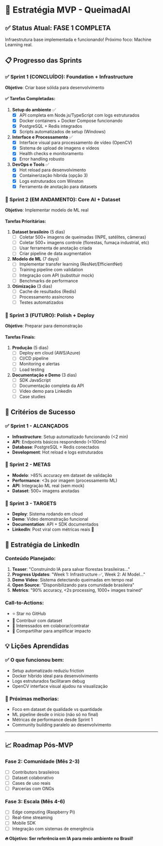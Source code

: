 # 🎯 Estratégia MVP - QueimadAI

## ✅ Status Atual: **FASE 1 COMPLETA**

Infraestrutura base implementada e funcionando! Próximo foco: Machine Learning real.

## 📋 Progresso das Sprints

### ✅ Sprint 1 (CONCLUÍDO): Foundation + Infrastructure
**Objetivo**: Criar base sólida para desenvolvimento

#### ✅ Tarefas Completadas:
1. **Setup do ambiente** ✅
   - [x] API completa em Node.js/TypeScript com logs estruturados
   - [x] Docker containers + Docker Compose funcionando
   - [x] PostgreSQL + Redis integrados
   - [x] Scripts automatizados de setup (Windows)

2. **Interface e Processamento** ✅
   - [x] Interface visual para processamento de vídeo (OpenCV)
   - [x] Sistema de upload de imagens e vídeos
   - [x] Health checks e monitoramento
   - [x] Error handling robusto

3. **DevOps e Tools** ✅
   - [x] Hot reload para desenvolvimento
   - [x] Containerização híbrida (opção 3)
   - [x] Logs estruturados com Winston
   - [x] Ferramenta de anotação para datasets

### 🔄 Sprint 2 (EM ANDAMENTO): Core AI + Dataset
**Objetivo**: Implementar modelo de ML real

#### Tarefas Prioritárias:
1. **Dataset brasileiro** (5 dias)
   - [ ] Coletar 500+ imagens de queimadas (INPE, satélites, câmeras)
   - [ ] Coletar 500+ imagens controle (florestas, fumaça industrial, etc)
   - [ ] Usar ferramenta de anotação criada
   - [ ] Criar pipeline de data augmentation

2. **Modelo de ML** (7 days)
   - [ ] Implementar transfer learning (ResNet/EfficientNet)
   - [ ] Training pipeline com validation
   - [ ] Integração com API (substituir mock)
   - [ ] Benchmarks de performance

3. **Otimização** (3 dias)
   - [ ] Cache de resultados (Redis)
   - [ ] Processamento assíncrono
   - [ ] Testes automatizados

### 🔮 Sprint 3 (FUTURO): Polish + Deploy
**Objetivo**: Preparar para demonstração

#### Tarefas Finais:
1. **Produção** (5 dias)
   - [ ] Deploy em cloud (AWS/Azure)
   - [ ] CI/CD pipeline
   - [ ] Monitoring e alertas
   - [ ] Load testing

2. **Documentação e Demo** (3 dias)
   - [ ] SDK JavaScript
   - [ ] Documentação completa da API
   - [ ] Video demo para LinkedIn
   - [ ] Case studies

## 🎯 Critérios de Sucesso

### ✅ **Sprint 1 - ALCANÇADOS**
- **Infrastructure**: Setup automatizado funcionando (<2 min)
- **API**: Endpoints básicos respondendo (<100ms)
- **Database**: PostgreSQL + Redis conectados
- **Development**: Hot reload e logs estruturados

### 🔄 **Sprint 2 - METAS**
- **Modelo**: >85% accuracy em dataset de validação
- **Performance**: <3s por imagem (processamento ML)
- **API**: Integração ML real (sem mock)
- **Dataset**: 500+ imagens anotadas

### 🔮 **Sprint 3 - TARGETS**
- **Deploy**: Sistema rodando em cloud
- **Demo**: Video demonstração funcional
- **Documentation**: API + SDK documentados
- **LinkedIn**: Post viral com métricas reais 🎯

## 🚀 Estratégia de LinkedIn

### Conteúdo Planejado:
1. **Teaser**: "Construindo IA para salvar florestas brasileiras..."
2. **Progress Updates**: "Week 1: Infrastructure ✅, Week 2: AI Model..."  
3. **Demo Video**: Sistema detectando queimadas em tempo real
4. **Open Source**: "Disponibilizando para comunidade brasileira"
5. **Metrics**: "90% accuracy, <2s processing, 1000+ images trained"

### Call-to-Actions:
- ⭐ Star no GitHub
- 🤝 Contribuir com dataset
- 💼 Interessados em colaborar/contratar
- 🔄 Compartilhar para amplificar impacto

## 💡 Lições Aprendidas

### ✅ **O que funcionou bem:**
- Setup automatizado reduziu friction
- Docker híbrido ideal para desenvolvimento
- Logs estruturados facilitaram debug
- OpenCV interface visual ajudou na visualização

### 🔄 **Próximas melhorias:**
- Foco em dataset de qualidade vs quantidade
- ML pipeline desde o início (não só no final)
- Métricas de performance desde Sprint 1
- Community building paralelo ao desenvolvimento

---

## 📈 Roadmap Pós-MVP

### Fase 2: Comunidade (Mês 2-3)
- [ ] Contributors brasileiros
- [ ] Dataset colaborativo
- [ ] Cases de uso reais
- [ ] Parcerias com ONGs

### Fase 3: Escala (Mês 4-6)
- [ ] Edge computing (Raspberry Pi)
- [ ] Real-time streaming
- [ ] Mobile SDK
- [ ] Integração com sistemas de emergência

**🔥 Objetivo: Ser referência em IA para meio ambiente no Brasil!**
